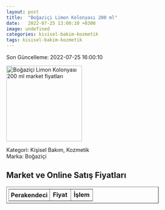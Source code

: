 ```yaml
---
layout: post
title:  "Boğaziçi Limon Kolonyası 200 ml"
date:   2022-07-25 13:00:10 +0300
image: undefined
categories: kisisel-bakim-kozmetik
tags: kisisel-bakim-kozmetik
---
```


Son Güncelleme: 2022-07-25 16:00:10

<img src="undefined" width="200" alt="Boğaziçi Limon Kolonyası 200 ml market fiyatları" />

Kategori: Kişisel Bakım, Kozmetik
<br />
Marka: Boğaziçi

<h2>Market ve Online Satış Fiyatları</h2>

<table border="1" style="padding: 5px;width:80%;">
  <tr>
    <td style="padding: 5px;"><strong>Perakendeci</strong></td>
    <td><strong>Fiyat</strong></td>
    <td><strong>İşlem</strong></td>
  </tr>
  
</table>
